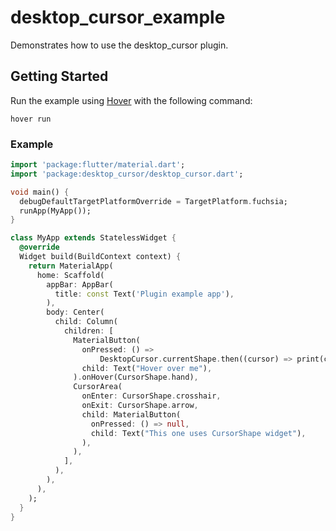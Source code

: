 # desktop_cursor_example

Demonstrates how to use the desktop_cursor plugin.

## Getting Started

Run the example using [Hover](https://github.com/go-flutter-desktop/hover) with the following command:

```shell
hover run
```

### Example

```Dart
import 'package:flutter/material.dart';
import 'package:desktop_cursor/desktop_cursor.dart';

void main() {
  debugDefaultTargetPlatformOverride = TargetPlatform.fuchsia;
  runApp(MyApp());
}

class MyApp extends StatelessWidget {
  @override
  Widget build(BuildContext context) {
    return MaterialApp(
      home: Scaffold(
        appBar: AppBar(
          title: const Text('Plugin example app'),
        ),
        body: Center(
          child: Column(
            children: [
              MaterialButton(
                onPressed: () =>
                    DesktopCursor.currentShape.then((cursor) => print(cursor)),
                child: Text("Hover over me"),
              ).onHover(CursorShape.hand),
              CursorArea(
                onEnter: CursorShape.crosshair,
                onExit: CursorShape.arrow,
                child: MaterialButton(
                  onPressed: () => null,
                  child: Text("This one uses CursorShape widget"),
                ),
              ),
            ],
          ),
        ),
      ),
    );
  }
}
```
